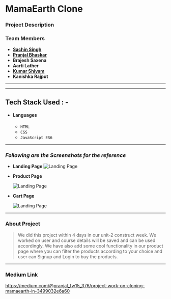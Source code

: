 # MamaEarth Clone

### Project Description

### Team Members

- **[Sachin Singh](https://github.com/Sachin13579)**
- **[Pranjal Bhaskar](https://github.com/pranjalbhaskar-27)**
- **Brajesh Saxena**
- **Aarti Lather**
- **[Kumar Shivam](https://github.com/kumarshivam01)**
- **Kanishka Rajput**

---

---

## Tech Stack Used : -

- #### Languages
  - `HTML`
  - `CSS`
  - `JavaScript ES6`




---

### _Following are the Screenshots for the reference_

- **Landing Page**
  ![Landing Page](https://miro.medium.com/max/1400/1*hWxuPBPhLvaJWFZMEp8wfA.png)

<!-- - **Registration Page**

  ![Landing Page](https://miro.medium.com/max/1400/1*wycDZACiUjrlSn4Ylm3Grw.png) -->

- **Product Page**

  ![Landing Page](https://miro.medium.com/max/1400/1*GW5plgYCvaoTQC1nDf4n9Q.png)

- **Cart Page**

  ![Landing Page](https://miro.medium.com/max/1400/1*UTFe20v-Ae4wecWXIUZ6mA.png)

<!-- - **Checkout Page** -->

<!--   ![Landing Page](https://miro.medium.com/max/1400/1*t0j_7mMiXyduLbHfWduS-A.png) -->

---

### About Project

> We did this project within 4 days in our unit-2 construct week. We worked on user and course details will be saved and can be used accordingly. We have also add some cool functionality in our product page where you can filter the products according to your choice and user can Signup and Login to buy the products.

---

### Medium Link

https://medium.com/@pranjal_fw15_376/project-work-on-cloning-mamaearth-in-3499032e6a60

<!-- ### Team Presentation Link

https://drive.google.com/file/d/1P3oEefPqeesgFDTr1hNMizevQJAaKyFx/view?usp=sharing -->


